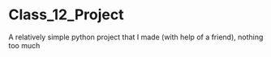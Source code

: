 # Class_12_Project
A relatively simple python project that I made (with help of a friend), nothing too much
